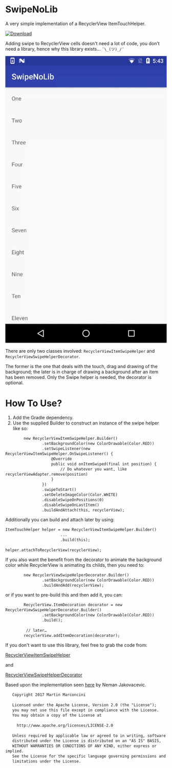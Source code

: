 # SwipeNoLib
A very simple implementation of a RecyclerView ItemTouchHelper. 

[ ![Download](https://api.bintray.com/packages/gryzor/SwipeNoLib/SwipeNoLib/images/download.svg) ](https://bintray.com/gryzor/SwipeNoLib/SwipeNoLib/_latestVersion)

Adding swipe to RecyclerView cells doesn't need a lot of code, you don't need a library, hence why this library exists… `¯\_(ツ)_/¯`

![SwipeNoLib](animation.gif)

There are only two classes involved: `RecyclerViewItemSwipeHelper` and `RecyclerViewSwipeHelperDecorator`. 

The former is the one that deals with the touch, drag and drawing of the background; the later is in charge of drawing a background after an item has been removed. Only the Swipe helper is needed, the decorator is optional.

# How To Use?

1. Add the Gradle dependency.
2. Use the supplied Builder to construct an instance of the swipe helper like so:

```
        new RecyclerViewItemSwipeHelper.Builder()
                .setBackgroundColor(new ColorDrawable(Color.RED))
                .setSwipeListener(new RecyclerViewItemSwipeHelper.OnSwipeListener() {
                    @Override
                    public void onItemSwiped(final int position) {
                        // Do whatever you want, like recyclerViewAdapter.remove(position)
                    }
                })
                .swipeToStart()
                .setDeleteImageColor(Color.WHITE)
                .disableSwipeOnPositions(0)
                .disableSwipeOnLastItem()
                .buildAndAttach(this, recyclerView);
```

Additionally you can build and attach later by using:

```
ItemTouchHelper helper = new RecyclerViewItemSwipeHelper.Builder()
						...
						.build(this);

helper.attachToRecyclerView(recyclerView);
```

If you also want the benefit from the decorator to animate the background color while RecyclerView is animating its childs, then you need to:

```
        new RecyclerViewSwipeHelperDecorator.Builder()
                .setBackgroundColor(new ColorDrawable(Color.RED))
                .buildAndAdd(recyclerView);
```

or if you want to pre-build this and then add it, you can:

```
        RecyclerView.ItemDecoration decorator = new RecyclerViewSwipeHelperDecorator.Builder()
                .setBackgroundColor(new ColorDrawable(Color.RED))
                .build();

         // later…
        recyclerView.addItemDecoration(decorator);
```

If you don't want to use this library, feel free to grab the code from: 

[RecyclerViewItemSwipeHelper](https://github.com/Gryzor/SwipeNoLib/blob/master/swipenolib/src/main/java/com/gryzor/swipenolib/RecyclerViewItemSwipeHelper.java)

and

[RecyclerViewSwipeHelperDecorator](https://github.com/Gryzor/SwipeNoLib/blob/master/swipenolib/src/main/java/com/gryzor/swipenolib/RecyclerViewSwipeHelperDecorator.java) 



Based upon the implementation seen [here](http://nemanjakovacevic.net/blog/english/2016/01/12/recyclerview-swipe-to-delete-no-3rd-party-lib-necessary/
) by Neman Jakovacevic. 

```
   Copyright 2017 Martin Marconcini

   Licensed under the Apache License, Version 2.0 (the "License");
   you may not use this file except in compliance with the License.
   You may obtain a copy of the License at

     http://www.apache.org/licenses/LICENSE-2.0

   Unless required by applicable law or agreed to in writing, software
   distributed under the License is distributed on an "AS IS" BASIS,
   WITHOUT WARRANTIES OR CONDITIONS OF ANY KIND, either express or implied.
   See the License for the specific language governing permissions and
   limitations under the License.
```